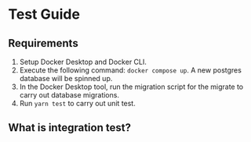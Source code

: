 # Test Guide

## Requirements

1. Setup Docker Desktop and Docker CLI.
2. Execute the following command: `docker compose up`. A new postgres database will be spinned up.
3. In the Docker Desktop tool, run the migration script for the migrate to carry out database migrations.
4. Run `yarn test` to carry out unit test.

## What is integration test?
